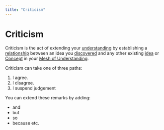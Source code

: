 ```yaml
---
title: "Criticism"
---
```

# Criticism
Criticism is the act of extending your [understanding](Learning.md) by establishing a [relationship](Relationships.md) between an idea you [discovered](Discovery.md) and any other existing [idea](Atomic%20Ideas.md) or [Concept](Concept.md) in your [Mesh of Understanding](Mesh%20of%20Understanding.md).

Criticism can take one of three paths:

1. I agree.
2. I disagree.
3. I suspend judgement

You can extend these remarks by adding:
- and
- but
- so
- because etc.